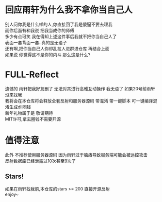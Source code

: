<h1>回应雨轩为什么我不拿你当自己人</h1>
别人问你我是什么样的人,你直接回了我是傻逼不要去理我<br>
而你后面有和我说 把我当成你的师傅<br>
多少有点可笑 我在得知上述这件事后我就不把你当自己人了<br>
表面一套背面一套..真的是无语子<br>
还有啊,把你当自己人你却乱拉人进群进仓库 再结合上面<br>
如果说 你觉得这不是你的内斗 那么这是什么?
<h1>FULL-Reflect</h1>
遗憾的 雨轩把我好友删了 无法对其进行高雅互动操作 我无语了 如果20号前雨轩没来找我<br> 
我将会在本仓库将会释放全套反射和服务器源码 带混淆 带一键脚本 可一键编译混淆生成dll圈钱 <br>
新年礼物属于是 敬请期待 <br>
MIT许可,拿去圈钱不需要开源<br>

<h1>值得注意</h1>
此外 不推荐使用服务器源码 因为雨轩过于脑瘫导致服务端可能会被远控攻击<br>
反射数据库已经泄露过10次甚至9次了<br>

<h2>Stars!</h2>
如果在雨轩找我前,本仓库的stars >= 200 直接开源反射<br>
enjoy~
